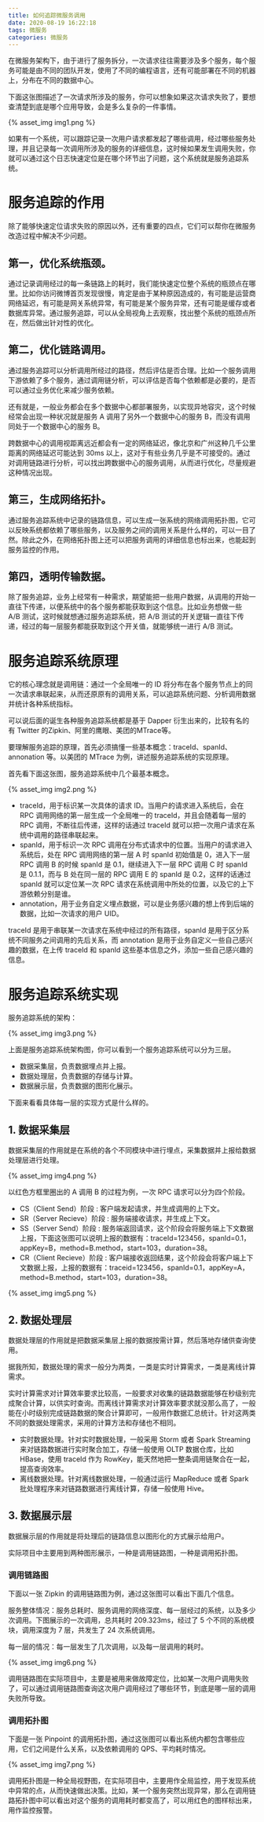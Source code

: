 ```yaml
---
title: 如何追踪微服务调用
date: 2020-08-19 16:22:18
tags: 微服务
categories: 微服务
---
```



在微服务架构下，由于进行了服务拆分，一次请求往往需要涉及多个服务，每个服务可能是由不同的团队开发，使用了不同的编程语言，还有可能部署在不同的机器上，分布在不同的数据中心。

下面这张图描述了一次请求所涉及的服务，你可以想象如果这次请求失败了，要想查清楚到底是哪个应用导致，会是多么复杂的一件事情。

{% asset_img img1.png %}

如果有一个系统，可以跟踪记录一次用户请求都发起了哪些调用，经过哪些服务处理，并且记录每一次调用所涉及的服务的详细信息，这时候如果发生调用失败，你就可以通过这个日志快速定位是在哪个环节出了问题，这个系统就是服务追踪系统。
# 服务追踪的作用
除了能够快速定位请求失败的原因以外，还有重要的四点，它们可以帮你在微服务改造过程中解决不少问题。
## 第一，优化系统瓶颈。
通过记录调用经过的每一条链路上的耗时，我们能快速定位整个系统的瓶颈点在哪里。比如你访问微博首页发现很慢，肯定是由于某种原因造成的，有可能是运营商网络延迟，有可能是网关系统异常，有可能是某个服务异常，还有可能是缓存或者数据库异常。通过服务追踪，可以从全局视角上去观察，找出整个系统的瓶颈点所在，然后做出针对性的优化。
## 第二，优化链路调用。
通过服务追踪可以分析调用所经过的路径，然后评估是否合理。比如一个服务调用下游依赖了多个服务，通过调用链分析，可以评估是否每个依赖都是必要的，是否可以通过业务优化来减少服务依赖。

还有就是，一般业务都会在多个数据中心都部署服务，以实现异地容灾，这个时候经常会出现一种状况就是服务 A 调用了另外一个数据中心的服务 B，而没有调用同处于一个数据中心的服务 B。

跨数据中心的调用视距离远近都会有一定的网络延迟，像北京和广州这种几千公里距离的网络延迟可能达到 30ms 以上，这对于有些业务几乎是不可接受的。通过对调用链路进行分析，可以找出跨数据中心的服务调用，从而进行优化，尽量规避这种情况出现。
## 第三，生成网络拓扑。
通过服务追踪系统中记录的链路信息，可以生成一张系统的网络调用拓扑图，它可以反映系统都依赖了哪些服务，以及服务之间的调用关系是什么样的，可以一目了然。除此之外，在网络拓扑图上还可以把服务调用的详细信息也标出来，也能起到服务监控的作用。
## 第四，透明传输数据。
除了服务追踪，业务上经常有一种需求，期望能把一些用户数据，从调用的开始一直往下传递，以便系统中的各个服务都能获取到这个信息。比如业务想做一些 A/B 测试，这时候就想通过服务追踪系统，把 A/B 测试的开关逻辑一直往下传递，经过的每一层服务都能获取到这个开关值，就能够统一进行 A/B 测试。
# 服务追踪系统原理
它的核心理念就是调用链：通过一个全局唯一的 ID 将分布在各个服务节点上的同一次请求串联起来，从而还原原有的调用关系，可以追踪系统问题、分析调用数据并统计各种系统指标。

可以说后面的诞生各种服务追踪系统都是基于 Dapper 衍生出来的，比较有名的有 Twitter 的Zipkin、阿里的鹰眼、美团的MTrace等。

要理解服务追踪的原理，首先必须搞懂一些基本概念：traceId、spanId、annonation 等。以美团的 MTrace 为例，讲述服务追踪系统的实现原理。

首先看下面这张图，服务追踪系统中几个最基本概念。

{% asset_img img2.png %}

* traceId，用于标识某一次具体的请求 ID。当用户的请求进入系统后，会在 RPC 调用网络的第一层生成一个全局唯一的 traceId，并且会随着每一层的 RPC 调用，不断往后传递，这样的话通过 traceId 就可以把一次用户请求在系统中调用的路径串联起来。
* spanId，用于标识一次 RPC 调用在分布式请求中的位置。当用户的请求进入系统后，处在 RPC 调用网络的第一层 A 时 spanId 初始值是 0，进入下一层 RPC 调用 B 的时候 spanId 是 0.1，继续进入下一层 RPC 调用 C 时 spanId 是 0.1.1，而与 B 处在同一层的 RPC 调用 E 的 spanId 是 0.2，这样的话通过 spanId 就可以定位某一次 RPC 请求在系统调用中所处的位置，以及它的上下游依赖分别是谁。
* annotation，用于业务自定义埋点数据，可以是业务感兴趣的想上传到后端的数据，比如一次请求的用户 UID。

traceId 是用于串联某一次请求在系统中经过的所有路径，spanId 是用于区分系统不同服务之间调用的先后关系，而 annotation 是用于业务自定义一些自己感兴趣的数据，在上传 traceId 和 spanId 这些基本信息之外，添加一些自己感兴趣的信息。
# 服务追踪系统实现
服务追踪系统的架构：

{% asset_img img3.png %}

上面是服务追踪系统架构图，你可以看到一个服务追踪系统可以分为三层。
* 数据采集层，负责数据埋点并上报。
* 数据处理层，负责数据的存储与计算。
* 数据展示层，负责数据的图形化展示。

下面来看看具体每一层的实现方式是什么样的。
## 1. 数据采集层
数据采集层的作用就是在系统的各个不同模块中进行埋点，采集数据并上报给数据处理层进行处理。

{% asset_img img4.png %}

以红色方框里圈出的 A 调用 B 的过程为例，一次 RPC 请求可以分为四个阶段。
* CS（Client Send）阶段 : 客户端发起请求，并生成调用的上下文。
* SR（Server Recieve）阶段 : 服务端接收请求，并生成上下文。
* SS（Server Send）阶段 : 服务端返回请求，这个阶段会将服务端上下文数据上报，下面这张图可以说明上报的数据有：traceId=123456，spanId=0.1，appKey=B，method=B.method，start=103，duration=38。
* CR（Client Recieve）阶段 : 客户端接收返回结果，这个阶段会将客户端上下文数据上报，上报的数据有：traceid=123456，spanId=0.1，appKey=A，method=B.method，start=103，duration=38。

{% asset_img img5.png %}

## 2. 数据处理层
数据处理层的作用就是把数据采集层上报的数据按需计算，然后落地存储供查询使用。

据我所知，数据处理的需求一般分为两类，一类是实时计算需求，一类是离线计算需求。

实时计算需求对计算效率要求比较高，一般要求对收集的链路数据能够在秒级别完成聚合计算，以供实时查询。而离线计算需求对计算效率要求就没那么高了，一般能在小时级别完成链路数据的聚合计算即可，一般用作数据汇总统计。针对这两类不同的数据处理需求，采用的计算方法和存储也不相同。
* 实时数据处理。针对实时数据处理，一般采用 Storm 或者 Spark Streaming 来对链路数据进行实时聚合加工，存储一般使用 OLTP 数据仓库，比如 HBase，使用 traceId 作为 RowKey，能天然地把一整条调用链聚合在一起，提高查询效率。
* 离线数据处理。针对离线数据处理，一般通过运行 MapReduce 或者 Spark 批处理程序来对链路数据进行离线计算，存储一般使用 Hive。

## 3. 数据展示层
数据展示层的作用就是将处理后的链路信息以图形化的方式展示给用户。

实际项目中主要用到两种图形展示，一种是调用链路图，一种是调用拓扑图。
### 调用链路图
下面以一张 Zipkin 的调用链路图为例，通过这张图可以看出下面几个信息。

服务整体情况：服务总耗时、服务调用的网络深度、每一层经过的系统，以及多少次调用。下图展示的一次调用，总共耗时 209.323ms，经过了 5 个不同的系统模块，调用深度为 7 层，共发生了 24 次系统调用。

每一层的情况：每一层发生了几次调用，以及每一层调用的耗时。

{% asset_img img6.png %}

调用链路图在实际项目中，主要是被用来做故障定位，比如某一次用户调用失败了，可以通过调用链路图查询这次用户调用经过了哪些环节，到底是哪一层的调用失败所导致。
### 调用拓扑图
下面是一张 Pinpoint 的调用拓扑图，通过这张图可以看出系统内都包含哪些应用，它们之间是什么关系，以及依赖调用的 QPS、平均耗时情况。

{% asset_img img7.png %}

调用拓扑图是一种全局视野图，在实际项目中，主要用作全局监控，用于发现系统中异常的点，从而快速做出决策。比如，某一个服务突然出现异常，那么在调用链路拓扑图中可以看出对这个服务的调用耗时都变高了，可以用红色的图样标出来，用作监控报警。